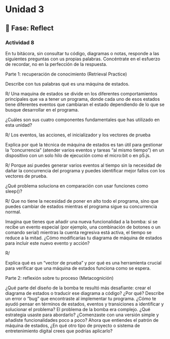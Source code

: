 # Unidad 3


## 🤔 Fase: Reflect


### Actividad 8

En tu bitácora, sin consultar tu código, diagramas o notas, responde a las siguientes preguntas con us propias palabras. Concéntrate en el esfuerzo de recordar, no en la perfección de la respuesta.

Parte 1: recuperación de conocimiento (Retrieval Practice)

Describe con tus palabras qué es una máquina de estados. 

R/ Una maquina de estados se divide en los diferentes comportamientos principales que va a tener un programa, donde cada uno de esos estados tiene diferentes eventos que cambiaran el estado dependiendo de lo que se busque desarrollar en el programa.


¿Cuáles son sus cuatro componentes fundamentales que has utilizado en esta unidad?

R/ Los eventos, las acciones, el inicializador y los vectores de prueba

Explica por qué la técnica de máquina de estados es tan útil para gestionar la “concurrencia” (atender varios eventos y tareas “al mismo tiempo”) en un dispositivo con un solo hilo de ejecución como el micro:bit o en p5.js. 

R/ Porque asi puedes generar varios eventos al tiempo sin la necesidad de dañar la concurrencia del programa y puedes identificar mejor fallos con los vectores de prueba.

¿Qué problema soluciona en comparación con usar funciones como sleep()?

R/ Que no tiene la necesidad de poner en alto todo el programa, sino que puedes cambiar de estados mientras el programa sigue su concurrencia normal.

Imagina que tienes que añadir una nueva funcionalidad a la bomba: si se recibe un evento especial (por ejemplo, una combinación de botones o un comando serial) mientras la cuenta regresiva está activa, el tiempo se reduce a la mitad. ¿Cómo modificarías tu diagrama de máquina de estados para incluir este nuevo evento y acción?

R/

Explica qué es un “vector de prueba” y por qué es una herramienta crucial para verificar que una máquina de estados funciona como se espera.



Parte 2: reflexión sobre tu proceso (Metacognición)

¿Qué parte del diseño de la bomba te resultó más desafiante: crear el diagrama de estados o traducir ese diagrama a código? ¿Por qué?
Describe un error o “bug” que encontraste al implementar tu programa. ¿Cómo te ayudó pensar en términos de estados, eventos y transiciones a identificar y solucionar el problema?
El problema de la bomba era complejo. ¿Qué estrategia usaste para abordarlo? ¿Comenzaste con una versión simple y añadiste funcionalidades poco a poco?
Ahora que entiendes el patrón de máquina de estados, ¿En qué otro tipo de proyecto o sistema de entretenimiento digital crees que podrías aplicarlo?
